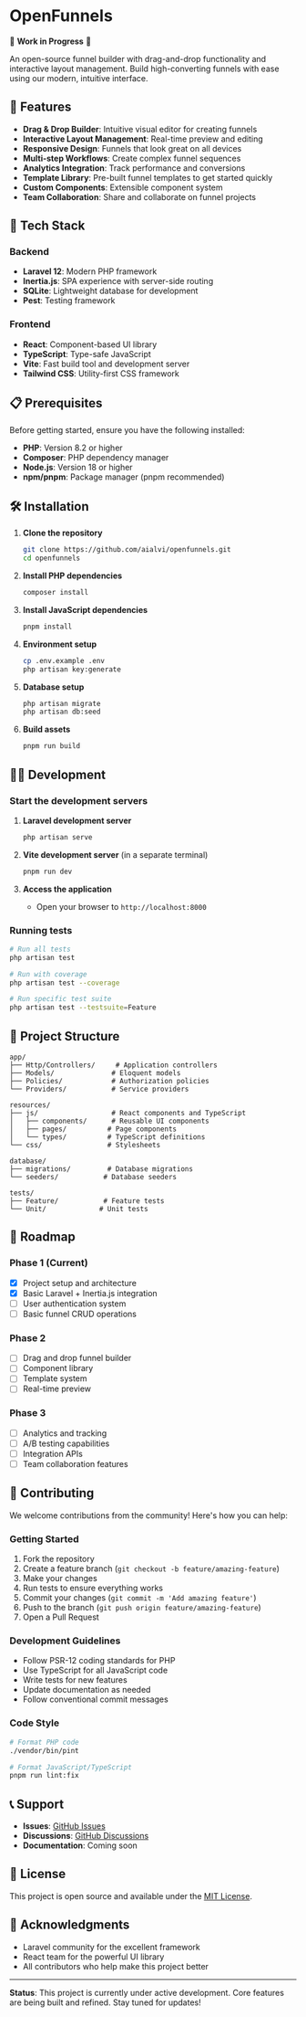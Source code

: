 # OpenFunnels

🚧 **Work in Progress** 🚧

An open-source funnel builder with drag-and-drop functionality and interactive layout management. Build high-converting funnels with ease using our modern, intuitive interface.

## 🌟 Features

- **Drag & Drop Builder**: Intuitive visual editor for creating funnels
- **Interactive Layout Management**: Real-time preview and editing
- **Responsive Design**: Funnels that look great on all devices
- **Multi-step Workflows**: Create complex funnel sequences
- **Analytics Integration**: Track performance and conversions
- **Template Library**: Pre-built funnel templates to get started quickly
- **Custom Components**: Extensible component system
- **Team Collaboration**: Share and collaborate on funnel projects

## 🚀 Tech Stack

### Backend
- **Laravel 12**: Modern PHP framework
- **Inertia.js**: SPA experience with server-side routing
- **SQLite**: Lightweight database for development
- **Pest**: Testing framework

### Frontend
- **React**: Component-based UI library
- **TypeScript**: Type-safe JavaScript
- **Vite**: Fast build tool and development server
- **Tailwind CSS**: Utility-first CSS framework

## 📋 Prerequisites

Before getting started, ensure you have the following installed:

- **PHP**: Version 8.2 or higher
- **Composer**: PHP dependency manager
- **Node.js**: Version 18 or higher
- **npm/pnpm**: Package manager (pnpm recommended)

## 🛠️ Installation

1. **Clone the repository**
   ```bash
   git clone https://github.com/aialvi/openfunnels.git
   cd openfunnels
   ```

2. **Install PHP dependencies**
   ```bash
   composer install
   ```

3. **Install JavaScript dependencies**
   ```bash
   pnpm install
   ```

4. **Environment setup**
   ```bash
   cp .env.example .env
   php artisan key:generate
   ```

5. **Database setup**
   ```bash
   php artisan migrate
   php artisan db:seed
   ```

6. **Build assets**
   ```bash
   pnpm run build
   ```

## 🏃‍♂️ Development

### Start the development servers

1. **Laravel development server**
   ```bash
   php artisan serve
   ```

2. **Vite development server** (in a separate terminal)
   ```bash
   pnpm run dev
   ```

3. **Access the application**
   - Open your browser to `http://localhost:8000`

### Running tests

```bash
# Run all tests
php artisan test

# Run with coverage
php artisan test --coverage

# Run specific test suite
php artisan test --testsuite=Feature
```

## 📁 Project Structure

```
app/
├── Http/Controllers/     # Application controllers
├── Models/              # Eloquent models
├── Policies/            # Authorization policies
└── Providers/           # Service providers

resources/
├── js/                  # React components and TypeScript
│   ├── components/      # Reusable UI components
│   ├── pages/          # Page components
│   └── types/          # TypeScript definitions
└── css/                # Stylesheets

database/
├── migrations/         # Database migrations
└── seeders/           # Database seeders

tests/
├── Feature/           # Feature tests
└── Unit/             # Unit tests
```

## 🎯 Roadmap

### Phase 1 (Current)
- [x] Project setup and architecture
- [x] Basic Laravel + Inertia.js integration
- [ ] User authentication system
- [ ] Basic funnel CRUD operations

### Phase 2
- [ ] Drag and drop funnel builder
- [ ] Component library
- [ ] Template system
- [ ] Real-time preview

### Phase 3
- [ ] Analytics and tracking
- [ ] A/B testing capabilities
- [ ] Integration APIs
- [ ] Team collaboration features

## 🤝 Contributing

We welcome contributions from the community! Here's how you can help:

### Getting Started
1. Fork the repository
2. Create a feature branch (`git checkout -b feature/amazing-feature`)
3. Make your changes
4. Run tests to ensure everything works
5. Commit your changes (`git commit -m 'Add amazing feature'`)
6. Push to the branch (`git push origin feature/amazing-feature`)
7. Open a Pull Request

### Development Guidelines
- Follow PSR-12 coding standards for PHP
- Use TypeScript for all JavaScript code
- Write tests for new features
- Update documentation as needed
- Follow conventional commit messages

### Code Style
```bash
# Format PHP code
./vendor/bin/pint

# Format JavaScript/TypeScript
pnpm run lint:fix
```

## 📞 Support

- **Issues**: [GitHub Issues](https://github.com/aialvi/openfunnels/issues)
- **Discussions**: [GitHub Discussions](https://github.com/aialvi/openfunnels/discussions)
- **Documentation**: Coming soon

## 📄 License

This project is open source and available under the [MIT License](LICENSE).

## 🙏 Acknowledgments

- Laravel community for the excellent framework
- React team for the powerful UI library
- All contributors who help make this project better

---

**Status**: This project is currently under active development. Core features are being built and refined. Stay tuned for updates!
